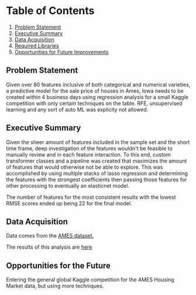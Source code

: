# Table of Contents

1. [Problem Statement](#Problem-Statement)
2. [Executive Summary](#Executive-Summary)
3. [Data Acquisition](#Data-Acquisition)
4. [Required Libraries](#Required-Libraries)
5. [Opportunities for Future Improvements](#Opportunities-for-the-Future)

## Problem Statement

Given over 80 features inclusive of both categorical and numerical varieties, a predictive model for the sale price of houses in Ames, Iowa needs to be created within 4 business days using regression analysis for a small Kaggle competition with only certain techniques on the table. RFE, unsupervised learning and any sort of auto ML was explicity not allowed.

## Executive Summary

Given the sheer amount of features included in the sample set and the short time frame, deep investigation of the features wouldn't be feasible to manually review and in each feature interaction. To this end, custom transformer classes and a pipeline was created that maximizes the amount of features that would otherwise not be able to explore. This was accomplished by using multiple stacks of lasso regression and determining the features with the strongest coefficients then passing those features for other processing to eventually an elasticnet model.

The number of features for the most consistent results with the lowest RMSE scores ended up being 22 for the final model.

## Data Acquisition

Data comes from the [AMES dataset.](http://jse.amstat.org/v19n3/decock/DataDocumentation.txt)

The results of this analysis are [here](https://www.kaggle.com/c/ames-iowa-housing-louisville/)

## Opportunities for the Future

Entering the general global Kaggle competition for the AMES Housing Market data, but using more techniques.